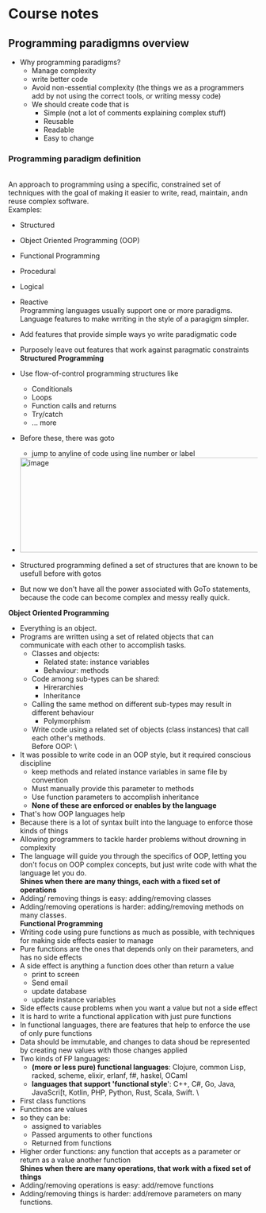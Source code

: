 # Course notes

## Programming paradigmns overview

- Why programming paradigms?
  - Manage complexity
  - write better code
  - Avoid non-essential complexity (the things we as a programmers add by not using the correct tools, or writing messy code)
  - We should create code that is
    - Simple (not a lot of comments explaining complex stuff)
    - Reusable
    - Readable
    - Easy to change

### **Programming paradigm definition**
\
An approach to programming using a specific, constrained set of techniques with the goal of making it easier to write, read, maintain, andn reuse complex software.
\
Examples: 
- Structured
- Object Oriented Programming (OOP)
- Functional Programming
- Procedural
- Logical
- Reactive
\
Programming languages usually support one or more paradigms.\
Language features to make wrriting in the style of a paragigm simpler.
- Add features that provide simple ways yo write paradigmatic code
- Purposely leave out features that work against paragmatic constraints
\
**Structured Programming**
- Use flow-of-control programming structures like
  - Conditionals
  - Loops
  - Function calls and returns
  - Try/catch
  - ... more
 
- Before these, there was goto
  - jump to anyline of code using line number or label
 - <img width="629" height="191" alt="image" src="https://github.com/user-attachments/assets/bc80e56b-78db-4b98-b40f-acff5e516f2e" />
- Structured programming defined a set of structures that are known to be usefull before with gotos
- But now we don't have all the power associated with GoTo statements, because the code can become complex and messy really quick.

**Object Oriented Programming**
- Everything is an object.
- Programs are written using a set of related objects that can communicate with each other to accomplish tasks.
  - Classes and objects:
    - Related state: instance variables
    - Behaviour: methods
  - Code among sub-types can be shared:
    - Hirerarchies
    - Inheritance
  - Calling the same method on different sub-types may result in different behaviour
    - Polymorphism
  - Write code using a related set of objects (class instances) that call each other's methods.
\
Before OOP:
\
- It was possible to write code in an OOP style, but it required conscious discipline
  - keep methods and related instance variables in same file by convention
  - Must manually provide this parameter to methods
  - Use function parameters to accomplish inheritance
  - **None of these are enforced or enables by the language**
- That's how OOP languages help
- Because there is a lot of syntax built into the language to enforce those kinds of things
- Allowing programmers to tackle harder problems without drowning in complexity
- The language will guide you through the specifics of OOP, letting you don't focus on OOP complex concepts, but just write code with what the language let you do.
\
**Shines when there are many things, each with a fixed set of operations**
- Adding/ removing things is easy: adding/removing classes
- Adding/removing operations is harder: adding/removing methods on many classes.
\
**Functional Programming**
- Writing code using pure functions as much as possible, with techniques for making side effects easier to manage
- Pure functions are the ones that depends only on their parameters, and has no side effects
- A side effect is anything a function does other than return a value
  - print to screen
  - Send email
  - update database
  - update instance variables
- Side effects cause problems when you want a value but not a side effect
- It is hard to write a functional application with just pure functions
- In functional languages, there are features that help to enforce the use of only pure functions
- Data should be immutable, and changes to data shoud be represented by creating new values with those changes applied
- Two kinds of FP languages:
  - **(more or less pure) functional languages**: Clojure, common Lisp, racked, scheme, elixir, erlanf, f#, haskel, OCaml
  - **languages that support 'functional style**': C++, C#, Go, Java, JavaScri[t, Kotlin, PHP, Python, Rust, Scala, Swift.
\
- First class functions
- Functinos are values
- so they can be:
  - assigned to variables
  - Passed arguments to other functions
  - Returned from functions
 - Higher order functions: any function that accepts as a parameter or return as a value another function
\
**Shines when there are many operations, that work with a fixed set of things** 
- Adding/removing operations is easy: add/remove functions
- Adding/removing things is harder: add/remove parameters on many functions.










